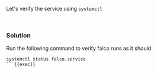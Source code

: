 Let's verify the service using `systemctl`

<br>

### Solution
Run the following command to verify falco runs as it should

```plain
systemctl status falco.service
```{{exec}}

